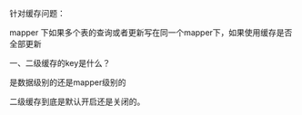 针对缓存问题：

mapper 下如果多个表的查询或者更新写在同一个mapper下，如果使用缓存是否全部更新

一、二级缓存的key是什么？

是数据级别的还是mapper级别的

二级缓存到底是默认开启还是关闭的。



